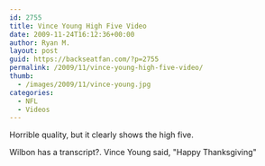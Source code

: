 ```yaml
---
id: 2755
title: Vince Young High Five Video
date: 2009-11-24T16:12:36+00:00
author: Ryan M.
layout: post
guid: https://backseatfan.com/?p=2755
permalink: /2009/11/vince-young-high-five-video/
thumb:
  - /images/2009/11/vince-young.jpg
categories:
  - NFL
  - Videos
---
```


<div class="entry">
  <p>
  </p>

  <p>
    Horrible quality, but it clearly shows the high five.
  </p>

  <p>
    <span>Wilbon has a transcript?. Vince Young said, "Happy Thanksgiving" </span>
  </p>
</div>
